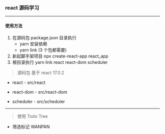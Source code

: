 ### react 源码学习

---

#### 使用方法

1. 在源码包 package.json 目录执行
   - yarn 安装依赖
   - yarn link (3 个包都需要)
2. 新起脚手架项目 npx create-react-app react_app
3. 根目录执行 yarn link react react-dom scheduler

> 源码包 基于 react 17.0.2

- react - src/react

- react-dom - src/react-dom

- scheduler - src/scheduler

---

> 使用 Todo Tree

- 筛选标记 WANPAN
